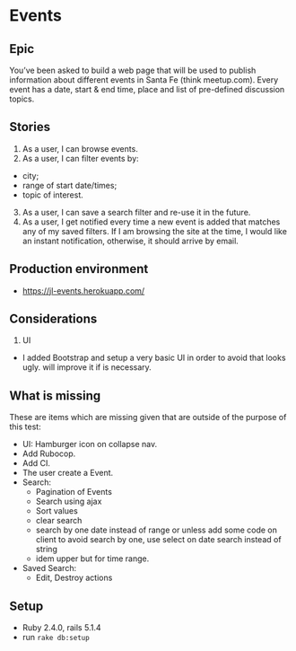 # Events

## Epic

You’ve been asked to build a web page that will be used to publish information about different events in Santa Fe (think meetup.com). Every event has a date, start & end time, place and list of pre-defined discussion topics.

## Stories
1. As a user, I can browse events.
2. As a user, I can filter events by:
  - city;
  - range of start date/times;
  - topic of interest.
3. As a user, I can save a search filter and re-use it in the future.
4. As a user, I get notified every time a new event is added that matches any of my saved filters. If I am browsing the site at the time, I would like an instant notification, otherwise, it should arrive by email.

## Production environment
* https://jl-events.herokuapp.com/

## Considerations
1. UI
  - I added Bootstrap and setup a very basic UI in order to avoid that looks ugly.  will improve it if is necessary.

## What is missing
  These are items which are missing given that are outside of the purpose of this test:

  - UI: Hamburger icon on collapse nav.
  - Add Rubocop.
  - Add CI.
  - The user create a Event.
  - Search:
      - Pagination of Events
      - Search using ajax
      - Sort values
      - clear search
      - search by one date instead of range or unless add some code on client to avoid search by one, use select on date search instead of string
      - idem upper but for time range.
  - Saved Search:
    - Edit, Destroy actions


## Setup
 * Ruby 2.4.0, rails 5.1.4
 * run `rake db:setup`
